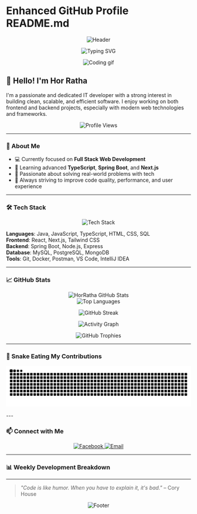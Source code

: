 # Enhanced GitHub Profile README.md

<!-- Animated Header -->
<p align="center">
  <img src="https://capsule-render.vercel.app/api?type=waving&color=gradient&height=200&section=header&text=Hor%20Ratha&fontSize=80&fontAlignY=35&animation=twinkling&fontColor=gradient" alt="Header" />
</p>

<!-- Typing Animation -->
<p align="center">
  <img src="https://readme-typing-svg.herokuapp.com?font=Fira+Code&pause=1000&color=36BCF7&center=true&vCenter=true&width=435&lines=Full+Stack+Developer;Java+%26+Spring+Boot+Enthusiast;React+%26+Next.js+Developer;Always+Learning+New+Technologies" alt="Typing SVG" />
</p>

<!-- Profile Banner or Motion Image -->
<p align="center">
  <img src="https://media0.giphy.com/media/v1.Y2lkPTc5MGI3NjExM291cXFiYmo1NHVtMHg2aXM4eWRobXU4MWszYWR6dWc5YmVhdjl0eiZlcD12MV9pbnRlcm5hbF9naWZfYnlfaWQmY3Q9Zw/OWgDiFQbtizpdLewE5/giphy.gif" width="600" alt="Coding gif" />
</p>

## 👋 Hello! I'm Hor Ratha
I'm a passionate and dedicated IT developer with a strong interest in building clean, scalable, and efficient software. I enjoy working on both frontend and backend projects, especially with modern web technologies and frameworks.

<!-- Profile Views Counter -->
<p align="center">
  <img src="https://komarev.com/ghpvc/?username=HorRatha&label=Profile%20views&color=0e75b6&style=flat" alt="Profile Views" />
</p>

---

### 🚀 About Me
- 💻 Currently focused on **Full Stack Web Development**
- 🌱 Learning advanced **TypeScript**, **Spring Boot**, and **Next.js**
- 🧠 Passionate about solving real-world problems with tech
- 🎯 Always striving to improve code quality, performance, and user experience

---

### 🛠️ Tech Stack
<p align="center">
  <img src="https://skillicons.dev/icons?i=java,js,ts,react,nextjs,spring,nodejs,mysql,postgres,mongodb,docker,git,html,css,tailwind,vscode,idea,postman" alt="Tech Stack" />
</p>

**Languages**: Java, JavaScript, TypeScript, HTML, CSS, SQL  
**Frontend**: React, Next.js, Tailwind CSS  
**Backend**: Spring Boot, Node.js, Express  
**Database**: MySQL, PostgreSQL, MongoDB  
**Tools**: Git, Docker, Postman, VS Code, IntelliJ IDEA

---

### 📈 GitHub Stats
<p align="center">
  <img src="https://github-readme-stats.vercel.app/api?username=HorRatha&show_icons=true&theme=radical" alt="HorRatha GitHub Stats" />
  <br />
  <img src="https://github-readme-stats.vercel.app/api/top-langs/?username=HorRatha&layout=compact&theme=radical" alt="Top Languages" />
</p>

<!-- Streak Stats - Multiple backup options -->
<p align="center">
  <img src="https://streak-stats.demolab.com/?user=HorRatha&theme=radical" alt="GitHub Streak" />
</p>

<!-- Alternative streak stats if the above fails -->
<!-- 
<p align="center">
  <img src="https://github-readme-streak-stats.herokuapp.com/?user=HorRatha&theme=radical" alt="GitHub Streak" />
</p>
-->

<!-- Another alternative -->
<!--
<p align="center">
  <img src="https://nirzak-streak-stats.vercel.app/?user=HorRatha&theme=radical" alt="GitHub Streak" />
</p>
-->

<!-- Activity Graph -->
<p align="center">
  <img src="https://github-readme-activity-graph.vercel.app/graph?username=HorRatha&theme=react-dark&bg_color=20232a&hide_border=true" alt="Activity Graph" />
</p>

<!-- Trophies -->
<p align="center">
  <img src="https://github-profile-trophy.vercel.app/?username=HorRatha&theme=radical&no-frame=false&no-bg=false&margin-w=4" alt="GitHub Trophies" />
</p>

---

### 🐍 Snake Eating My Contributions

<p align="center">
  <img src="https://raw.githubusercontent.com/HorRatha/HorRatha/output/github-snake-rainbow.svg" alt="Snake eating my contributions" />
</p>
---

### 📫 Connect with Me
<p align="center">
  <a href="https://www.facebook.com/share/1BqNLhpv2V/?mibextid=wwXIfr">
    <img src="https://img.shields.io/badge/Facebook-1877F2?style=for-the-badge&logo=facebook&logoColor=white" alt="Facebook" />
  </a>
  <a href="mailto:horratha4t5@gmail.com">
    <img src="https://img.shields.io/badge/Gmail-D14836?style=for-the-badge&logo=gmail&logoColor=white" alt="Email" />
  </a>
</p>

---

### 📊 Weekly Development Breakdown
<!--START_SECTION:waka-->
<!--END_SECTION:waka-->

---

> *"Code is like humor. When you have to explain it, it's bad."* – Cory House

<!-- Footer -->
<p align="center">
  <img src="https://capsule-render.vercel.app/api?type=waving&color=gradient&height=120&section=footer" alt="Footer" />
</p>
